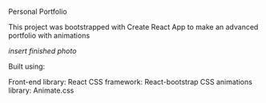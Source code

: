 Personal Portfolio

This project was bootstrapped with Create React App to make an advanced portfolio with animations

_insert finished photo_

Built using:

Front-end library: React
CSS framework: React-bootstrap
CSS animations library: Animate.css
